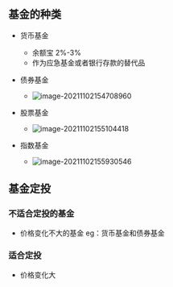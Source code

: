 ## 基金的种类

+ 货币基金
  + 余额宝 2%-3%
  + 作为应急基金或者银行存款的替代品
+ 债券基金
  + ![image-20211102154708960](https://i.loli.net/2021/11/02/7RZPXD9aoSlQWzA.png)
+ 股票基金
  + ![image-20211102155104418](https://i.loli.net/2021/11/02/RcXm7BYGrZFeuDP.png)

+ 指数基金
  + ![image-20211102155930546](https://i.loli.net/2021/11/02/v3x1I8eFT4ADOBj.png)

## 基金定投

### 不适合定投的基金

+ 价格变化不大的基金 eg：货币基金和债券基金

### 适合定投

+ 价格变化大

